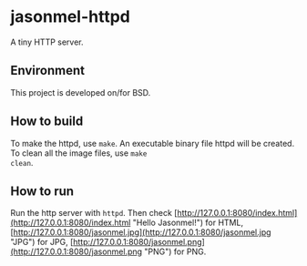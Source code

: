 jasonmel-httpd
==============

A tiny HTTP server.

## Environment
This project is developed on/for BSD.

## How to build
To make the httpd, use <code>make</code>. An executable binary file httpd will be created. To clean all the image files, use <code>make clean</code>.

## How to run
Run the http server with <code>httpd</code>. Then check [http://127.0.0.1:8080/index.html](http://127.0.0.1:8080/index.html "Hello Jasonmel!") for HTML, [http://127.0.0.1:8080/jasonmel.jpg](http://127.0.0.1:8080/jasonmel.jpg "JPG") for JPG, [http://127.0.0.1:8080/jasonmel.png](http://127.0.0.1:8080/jasonmel.png "PNG") for PNG.

